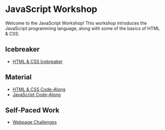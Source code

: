 # JavaScript Workshop
Welcome to the JavaScript Workshop! This workshop introduces the JavaScript programming language, along with some of the basics of HTML & CSS.

## Icebreaker
- [HTML & CSS Icebreaker](HtmlCssIcebreaker.md)

## Material
- [HTML & CSS Code-Along](HtmlCssCodeAlong.md)
- [JavaScript Code-Along](JavaScriptCodeAlong.md)

## Self-Paced Work
- [Webpage Challenges](WebpageChallenges.md)
